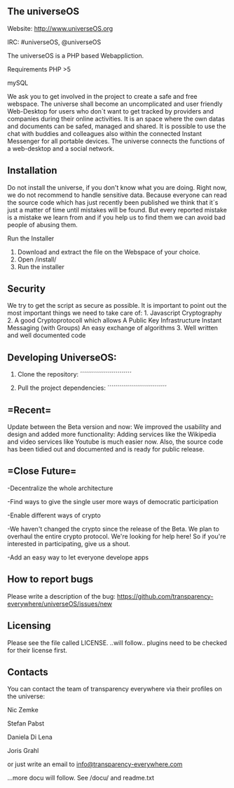 The universeOS
-----------------
Website: http://www.universeOS.org

IRC: #universeOS, @universeOS

The universeOS is a PHP based Webappliction.

Requirements
PHP >5

mySQL

We ask you to get involved in the project to create a safe and free webspace. The universe shall become an uncomplicated and user friendly Web-Desktop for users who don´t want to get tracked by providers and companies during their online activities.
It is an space where the own datas and documents can be safed, managed and shared. It is possible to use the chat with buddies and colleagues also within the connected Instant Messenger for all portable devices. The universe connects the functions of a web-desktop and a social network.



Installation
--------------
Do not install the universe, if you don't know what you are doing.
Right now, we do not recommend to handle sensitive data. Because everyone can read the source code which has just recently been published we think that it´s just a matter of time until mistakes will be found. But every reported mistake is a mistake we learn from and if you help us to find them we can avoid bad people of abusing them.

Run the Installer
1. Download and extract the file on the Webspace of your choice.
2. Open /install/
3. Run the installer



Security
----------
We try to get the script as secure as possible. It is important to point out the most important things we need to take care of:
    1. Javascript Cryptography
    2. A good Cryptoprotocoll which allows
        A Public Key Infrastructure
        Instant Messaging (with Groups)
        An easy exchange of algorithms
    3. Well written and well documented code

Developing UniverseOS:
-----------------------

1. Clone the repository:
		´´´´´´´´´´´´´´´´´´´´´´´´´´

2. Pull the project dependencies:
	´´´´´´´´´´´´´´´´´´´´´´´´´´´´´´

=Recent=
----------
Update between the Beta version and now:
We improved the usability and design and added more functionality: Adding services like the Wikipedia and video services like Youtube is much easier now.
Also, the source code has been tidied out and documented and is ready for public release.

=Close Future=
---------------
-Decentralize the whole architecture

-Find ways to give the single user more ways of democratic participation

-Enable different ways of crypto

-We haven't changed the crypto since the release of the Beta. We plan to overhaul the entire crypto protocol. We're looking for help here! So if you're interested in participating, give us a shout.

-Add an easy way to let everyone develope apps

How to report bugs
-------------------

Please write a description of the bug:
https://github.com/transparency-everywhere/universeOS/issues/new



Licensing
 ------------

Please see the file called LICENSE.
..will follow.. plugins need to be checked for their license first.

Contacts
----------

You can contact the team of transparency everywhere via their profiles on the universe:

Nic Zemke

Stefan Pabst

Daniela Di Lena

Joris Grahl

or just write an email to info@transparency-everywhere.com



...more docu will follow. See /docu/ and readme.txt
        